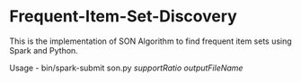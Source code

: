 # Frequent-Item-Set-Discovery

This is the implementation of SON Algorithm to find frequent item sets using Spark and Python.

Usage - bin/spark-submit son.py _supportRatio_ _outputFileName_
